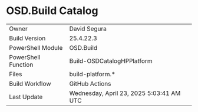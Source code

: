 ﻿# OSD.Build Catalog

| | |
|-|-|
| Owner | David Segura |
| Build Version | 25.4.22.3 |
| PowerShell Module | OSD.Build |
| PowerShell Function | Build-OSDCatalogHPPlatform |
| Files | build-platform.* |
| Build Workflow | GitHub Actions |
| Last Update | Wednesday, April 23, 2025 5:03:41 AM UTC |
